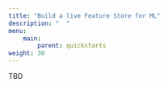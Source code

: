 ```yaml
---
title: "Build a live Feature Store for ML"
description: "  "
menu:
    main:
        parent: quickstarts
weight: 30
---
```


TBD
